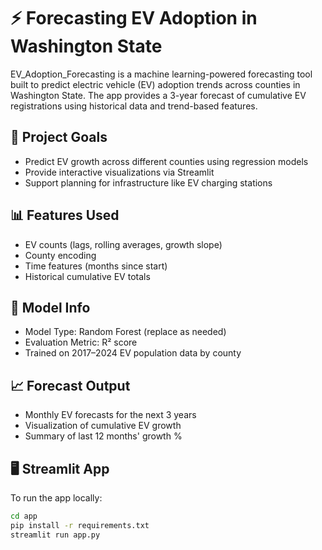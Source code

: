 # ⚡ Forecasting EV Adoption in Washington State

EV_Adoption_Forecasting is a machine learning-powered forecasting tool built to predict electric vehicle (EV) adoption trends across counties in Washington State. The app provides a 3-year forecast of cumulative EV registrations using historical data and trend-based features.

## 🚀 Project Goals

- Predict EV growth across different counties using regression models
- Provide interactive visualizations via Streamlit
- Support planning for infrastructure like EV charging stations

## 📊 Features Used

- EV counts (lags, rolling averages, growth slope)
- County encoding
- Time features (months since start)
- Historical cumulative EV totals

## 🧠 Model Info

- Model Type: Random Forest (replace as needed)
- Evaluation Metric: R² score
- Trained on 2017–2024 EV population data by county

## 📈 Forecast Output

- Monthly EV forecasts for the next 3 years
- Visualization of cumulative EV growth
- Summary of last 12 months' growth %

## 🖥️ Streamlit App

To run the app locally:

```bash
cd app
pip install -r requirements.txt
streamlit run app.py

